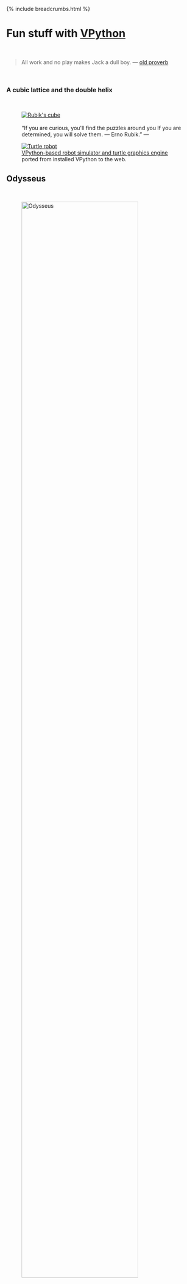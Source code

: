 {% include breadcrumbs.html %}

# Fun stuff with [VPython](https://vpython.org/) 
<div class="header_line"><br/></div>

<blockquote>
All work and no play makes Jack a dull boy. &mdash; <a href="https://en.wikipedia.org/wiki/Proverb">old proverb</a>
</blockquote><br/>

### A cubic lattice and the double helix
<div class="subsection_header_line"><br/></div>

<div class="double_image">
<figure class="left_image">
  <a href="/science/fun/rubiks_cube.html">
    <img alt="Rubik&apos;s cube" src="/science/images/rubiks_cube.png.png" title="Click to animate"/>
  </a>
  <figcaption><br/>“If you are curious, you'll find the puzzles around you 
  If you are determined, you will solve them. &mdash; Erno Rubik.” &mdash; </figcaption>
</figure>
<figure class="right_image">
  <a href="/science/fun/robot.html">
    <img alt="Turtle robot" src="/science/images/robot.png" title="Click to animate"/>
  </a>
  <figcaption>
  <a href="https://github.com/possibly-wrong/vturtle">VPython-based robot simulator and turtle graphics engine</a>
  ported from installed VPython to the web.
  </figcaption>
</figure>
</div>

<p style="clear: both;"></p>

## Odysseus
<div class="subsection_header_line"><br/></div>

<figure>
    <a href="/science/fun/odysseus.html">
      <img alt="Odysseus" width="85%" height="85%" src="/science/images/odysseus.png" title="Click to animate"/>
    </a>
</figure>
